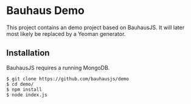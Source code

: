 # Bauhaus Demo

This project contains an demo project based on BauhausJS. It will later most likely be replaced by a Yeoman generator.

## Installation

BauhausJS requires a running MongoDB. 

    $ git clone https://github.com/bauhausjs/demo
    $ cd demo/
    $ npm install
    $ node index.js
